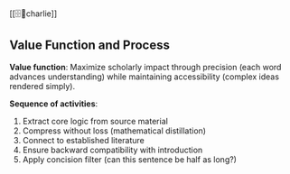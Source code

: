 [[🗄️🧠charlie]]
## Value Function and Process

**Value function**: Maximize scholarly impact through precision (each word advances understanding) while maintaining accessibility (complex ideas rendered simply).

**Sequence of activities**:

1. Extract core logic from source material
2. Compress without loss (mathematical distillation)
3. Connect to established literature
4. Ensure backward compatibility with introduction
5. Apply concision filter (can this sentence be half as long?)